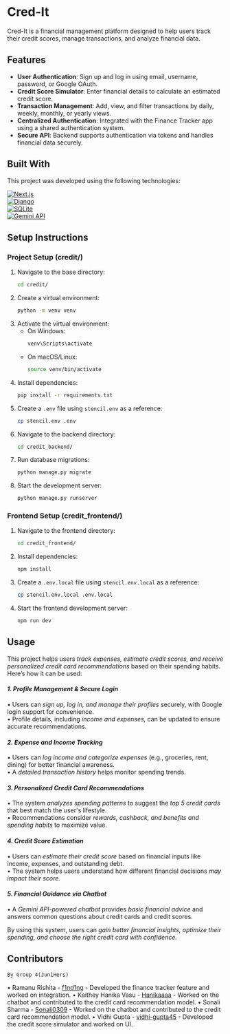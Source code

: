 # Cred-It

Cred-It is a financial management platform designed to help users track their credit scores, manage transactions, and analyze financial data.

## Features

- **User Authentication**: Sign up and log in using email, username, password, or Google OAuth.
- **Credit Score Simulator**: Enter financial details to calculate an estimated credit score.
- **Transaction Management**: Add, view, and filter transactions by daily, weekly, monthly, or yearly views.
- **Centralized Authentication**: Integrated with the Finance Tracker app using a shared authentication system.
- **Secure API**: Backend supports authentication via tokens and handles financial data securely.

## Built With

This project was developed using the following technologies:

[![Next.js](https://img.shields.io/badge/Next.js-000000?style=for-the-badge&logo=nextdotjs&logoColor=white)](https://nextjs.org/)  
[![Django](https://img.shields.io/badge/Django-092E20?style=for-the-badge&logo=django&logoColor=white)](https://www.djangoproject.com/)  
[![SQLite](https://img.shields.io/badge/SQLite-003B57?style=for-the-badge&logo=sqlite&logoColor=white)](https://www.sqlite.org/)  
[![Gemini API](https://img.shields.io/badge/Gemini%20API-4285F4?style=for-the-badge&logo=google&logoColor=white)](https://ai.google.dev/gemini-api/docs/api-key)  


## Setup Instructions

### Project Setup (credit/)
1. Navigate to the base directory:
   ```sh
   cd credit/
   ```
2. Create a virtual environment:
   ```sh
   python -m venv venv
   ```
3. Activate the virtual environment:
   - On Windows:
     ```sh
     venv\Scripts\activate
     ```
   - On macOS/Linux:
     ```sh
     source venv/bin/activate
     ```
4. Install dependencies:
   ```sh
   pip install -r requirements.txt
   ```
5. Create a `.env` file using `stencil.env` as a reference:
   ```sh
   cp stencil.env .env
   ```
6. Navigate to the backend directory:
   ```sh
   cd credit_backend/
   ```
7. Run database migrations:
   ```sh
   python manage.py migrate
   ```
8. Start the development server:
   ```sh
   python manage.py runserver
   ```

### Frontend Setup (credit_frontend/)
1. Navigate to the frontend directory:
   ```sh
   cd credit_frontend/
   ```
2. Install dependencies:
   ```sh
   npm install
   ```
5. Create a `.env.local` file using `stencil.env.local` as a reference:
   ```sh
   cp stencil.env.local .env.local
   ```
3. Start the frontend development server:
   ```sh
   npm run dev
   ```


## Usage

This project helps users *track expenses, estimate credit scores, and receive personalized credit card recommendations* based on their spending habits. Here’s how it can be used:  

#### *1. Profile Management & Secure Login*  
•⁠  ⁠Users can *sign up, log in, and manage their profiles* securely, with Google login support for convenience.  
•⁠  ⁠Profile details, including *income and expenses,* can be updated to ensure accurate recommendations.  

#### *2. Expense and Income Tracking*  
•⁠  ⁠Users can *log income and categorize expenses* (e.g., groceries, rent, dining) for better financial awareness.  
•⁠  ⁠A *detailed transaction history* helps monitor spending trends.  

#### *3. Personalized Credit Card Recommendations*  
•⁠  ⁠The system *analyzes spending patterns* to suggest the *top 5 credit cards* that best match the user's lifestyle.  
•⁠  ⁠Recommendations consider *rewards, cashback, and benefits and spending habits* to maximize value.  

#### *4. Credit Score Estimation*  
•⁠  ⁠Users can *estimate their credit score* based on financial inputs like income, expenses, and outstanding debt.  
•⁠  ⁠The system helps users understand how different financial decisions *may impact their score.*  

#### *5. Financial Guidance via Chatbot*  
•⁠  ⁠A *Gemini API-powered chatbot* provides *basic financial advice* and answers common questions about credit cards and credit scores.  

By using this system, users can *gain better financial insights, optimize their spending, and choose the right credit card with confidence.*



## Contributors

	⁠By Group 4(JuniHers)

•⁠  ⁠Ramanu Rishita -       [f1nd1ng](https://github.com/f1nd1ng) - Developed the finance tracker feature and worked on integration.
•⁠  ⁠Kaithey Hanika Vasu -  [Hanikaaaa](https://github.com/Hanikaaaa) - Worked on the chatbot and contributed to the credit card recommendation model.
•⁠  ⁠Sonali Sharma -        [Sonali0309](https://github.com/Sonali0309) - Worked on the chatbot and contributed to the credit card recommendation model.
•⁠  ⁠Vidhi Gupta -           [vidhi-gupta45](https://github.com/vidhi-gupta45) - Developed the credit score simulator and worked on UI.
